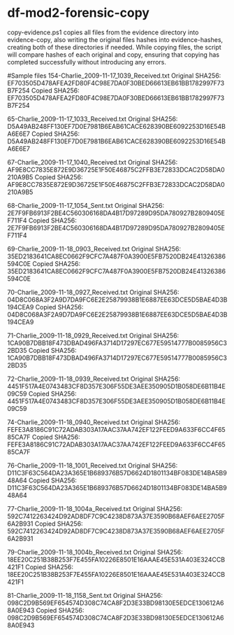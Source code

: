 # df-mod2-forensic-copy
copy-evidence.ps1 copies all files from the evidence directory into evidence-copy, also writing the original files hashes into evidence-hashes, creating both of these directories if needed. While copying files, the script will compare hashes of each original and copy, ensuring that copying has completed successfully without introducing any errors.

#Sample files
154-Charlie_2009-11-17_1039_Received.txt
Original SHA256: EF703505D478AFEA2FD80F4C98E7DA0F30BED66613EB61BB1782997F73B7F254
Copied SHA256:   EF703505D478AFEA2FD80F4C98E7DA0F30BED66613EB61BB1782997F73B7F254

65-Charlie_2009-11-17_1033_Received.txt
Original SHA256: D5A49AB248FF130EF7D0E7981B6EAB61CACE628390BE6092253D16E54BA6E6E7
Copied SHA256:   D5A49AB248FF130EF7D0E7981B6EAB61CACE628390BE6092253D16E54BA6E6E7

67-Charlie_2009-11-17_1040_Received.txt
Original SHA256: AF9E8CC7835E872E9D36725E1F50E46875C2FFB3E72833DCAC2D58DA0210A9B5
Copied SHA256:   AF9E8CC7835E872E9D36725E1F50E46875C2FFB3E72833DCAC2D58DA0210A9B5

68-Charlie_2009-11-17_1054_Sent.txt
Original SHA256: 2E7F9FB6913F2BE4C560306168DA4B17D97289D95DA780927B2809405EF711F4
Copied SHA256:   2E7F9FB6913F2BE4C560306168DA4B17D97289D95DA780927B2809405EF711F4

69-Charlie_2009-11-18_0903_Received.txt
Original SHA256: 35ED2183641CA8EC0662F9CFC7A487F0A3900E5FB7520DB24E41326386594C0E
Copied SHA256:   35ED2183641CA8EC0662F9CFC7A487F0A3900E5FB7520DB24E41326386594C0E

70-Charlie_2009-11-18_0927_Received.txt
Original SHA256: 04D8C068A3F2A9D7DA9FC6E2E25879938B1E6887EE63DCE5D5BAE4D3B194CEA9
Copied SHA256:   04D8C068A3F2A9D7DA9FC6E2E25879938B1E6887EE63DCE5D5BAE4D3B194CEA9

71-Charlie_2009-11-18_0929_Received.txt
Original SHA256: 1CA90B7DBB18F473DBAD496FA3714D17297EC677E59514777B0085956C32BD35
Copied SHA256:   1CA90B7DBB18F473DBAD496FA3714D17297EC677E59514777B0085956C32BD35

72-Charlie_2009-11-18_0939_Received.txt
Original SHA256: 4451F517A4E0743483CF8D357E306F55DE3AEE350905D1B058DE6B11B4E09C59
Copied SHA256:   4451F517A4E0743483CF8D357E306F55DE3AEE350905D1B058DE6B11B4E09C59

74-Charlie_2009-11-18_0940_Received.txt
Original SHA256: FEFE3A8186C91C72ADAB303A17AAC37AA742EF122FEED9A633F6CC4F6585CA7F
Copied SHA256:   FEFE3A8186C91C72ADAB303A17AAC37AA742EF122FEED9A633F6CC4F6585CA7F

76-Charlie_2009-11-18_1001_Received.txt
Original SHA256: D11C3F63C564DA23A365E1B689376B57D6624D1801134BF083DE14BA5B948A64
Copied SHA256:   D11C3F63C564DA23A365E1B689376B57D6624D1801134BF083DE14BA5B948A64

77-Charlie_2009-11-18_1004a_Received.txt
Original SHA256: 592C7412263424D92AD8DF7C9C4238D873A37E3590B68AEF6AEE2705F6A2B931
Copied SHA256:   592C7412263424D92AD8DF7C9C4238D873A37E3590B68AEF6AEE2705F6A2B931

79-Charlie_2009-11-18_1004b_Received.txt
Original SHA256: 18EE20C251B38B253F7E455FA10226E8501E16AAAE45E531A403E324CCB421F1
Copied SHA256:   18EE20C251B38B253F7E455FA10226E8501E16AAAE45E531A403E324CCB421F1

81-Charlie_2009-11-18_1158_Sent.txt
Original SHA256: 098C2D9B569EF654574D308C74CA8F2D3E33BD98130E5EDCE130612A68A0E943
Copied SHA256:   098C2D9B569EF654574D308C74CA8F2D3E33BD98130E5EDCE130612A68A0E943